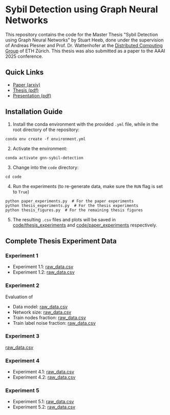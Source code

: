 # Sybil Detection using Graph Neural Networks

This repository contains the code for the Master Thesis "Sybil Detection using Graph Neural Networks" by Stuart Heeb, done under the supervision of Andreas Plesner and Prof. Dr. Wattenhofer at the [Distributed Computing Group](https://disco.ethz.ch) of ETH Zürich. This thesis was also submitted as a paper to the AAAI 2025 conference.

## Quick Links

- [Paper (arxiv)](https://www.arxiv.org/abs/2409.08631)
- [Thesis (pdf)](thesis/Stuart_Heeb_Sybil_Detection_using_GNNs.pdf)
- [Presentation (pdf)](presentation/presentation.pdf)

## Installation Guide

1. Install the conda environment with the provided `.yml` file, while in the root directory of the repository:
```
conda env create -f environment.yml
```

2. Activate the environment:
```
conda activate gnn-sybil-detection
```


3. Change into the `code` directory:
```
cd code
```

4. Run the experiments (to re-generate data, make sure the `RUN` flag is set to `True`)
```
python paper_experiments.py  # For the paper experiments
python thesis_experiments.py  # For the thesis experiments
python thesis_figures.py  # For the remaining thesis figures
```
5. The resulting `.csv` files and plots will be saved in [code/thesis_experiments](code/thesis_experiments) and [code/paper_experiments](code/paper_experiments) respectively.


## Complete Thesis Experiment Data

### Experiment 1

- Experiment 1.1: [raw_data.csv](code/thesis_experiments/experiment_1_1/raw_data.csv)
- Experiment 1.2: [raw_data.csv](code/thesis_experiments/experiment_1_2/raw_data.csv)

### Experiment 2

Evaluation of

- Data model: [raw_data.csv](code/thesis_experiments/experiment_2/data_model_column_raw_data.csv)
- Network size: [raw_data.csv](code/thesis_experiments/experiment_2/graph_size_column_raw_data.csv)
- Train nodes fraction:  [raw_data.csv](code/thesis_experiments/experiment_2/train_nodes_fraction_column_raw_data.csv)
- Train label noise fraction: [raw_data.csv](code/thesis_experiments/experiment_2/label_noise_fraction_column_raw_data.csv)

### Experiment 3

[raw_data.csv](code/thesis_experiments/experiment_3/raw_data.csv)

### Experiment 4

- Experiment 4.1: [raw_data.csv](code/thesis_experiments/experiment_4_1/raw_data.csv)
- Experiment 4.2: [raw_data.csv](code/thesis_experiments/experiment_4_2/raw_data.csv)

### Experiment 5

- Experiment 5.1: [raw_data.csv](code/thesis_experiments/experiment_5_1/raw_data.csv)
- Experiment 5.2: [raw_data.csv](code/thesis_experiments/experiment_5_2/raw_data.csv)
